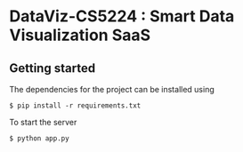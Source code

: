 # DataViz-CS5224 : Smart Data Visualization SaaS

## Getting started

The dependencies for the project can be installed using

    $ pip install -r requirements.txt

To start the server

    $ python app.py
